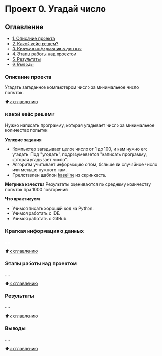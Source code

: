 # Проект 0. Угадай число

## Оглавление
* [1. Описание проекта](https://github.com/Zylno/sf_data_science/tree/main/project_0#Описание-проекта)
* [2. Какой кейс решем?](https://github.com/Zylno/sf_data_science/tree/main/project_0#Какой-кейс-решем?)
* [3. Краткая информация о данных](https://github.com/Zylno/sf_data_science/tree/main/project_0#Краткая-информация-о-данных)
* [4. Этапы работы над проектом](https://github.com/Zylno/sf_data_science/tree/main/project_0#Этапы-работы-над-проектом)
* [5. Результаты](https://github.com/Zylno/sf_data_science/tree/main/project_0#Результаты)
* [6. Выводы](https://github.com/Zylno/sf_data_science/tree/main/project_0#Выводы)

### Описание проекта
Угадать загаданное компьютером число за минимальное число попыток.

:arrow_up:[к оглавлению](https://github.com/Zylno/sf_data_science/tree/main/project_0#Оглавление)


### Какой кейс решем?
Нужно написать программу, которая угадывает число за минимальное количество попыток

**Условие задания**
- Компьютер загадывает целое число от 1 до 100, и нам нужно его угадать. Под "угодать", подразумевается "написать программу, которая угадывает число".
- Алгоритм учитывает информацию о том, больше ли случайное число или меньше нужного нам.
- Прелставлен шаблон [baseline](https://colab.research.google.com/drive/1k2WZD8PWWOYFHrpAJoB2eZw06ID7KnFA#scrollTo=12-TQnb0tayz) из скринкаста.

**Метрика качества**
Результаты оцениваются по среднему количеству попыток при 1000 повторений

**Что практикуем**
- Учимся писать хороший код на Python.
- Учимся работать с IDE.
- Учимся работать с GitHub.


### Краткая информация о данных
....

:arrow_up:[к оглавлению](https://github.com/Zylno/sf_data_science/tree/main/project_0#Оглавление)


### Этапы работы над проектом
....

:arrow_up:[к оглавлению](https://github.com/Zylno/sf_data_science/tree/main/project_0#Оглавление)


### Результаты
....

:arrow_up:[к оглавлению](https://github.com/Zylno/sf_data_science/tree/main/project_0#Оглавление)


### Выводы
....

:arrow_up:[к оглавлению](https://github.com/Zylno/sf_data_science/tree/main/project_0#Оглавление)